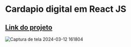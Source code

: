 # Cardapio digital em React JS

<h2><a href ="https://cardapio-digital-woad.vercel.app">Link do projeto</a></h2>


![Captura de tela 2024-03-12 161804](https://github.com/GustavoNery88/Cardapio-Digital/assets/88352887/1d991528-d9dc-4deb-bd90-85796cb7511e)
